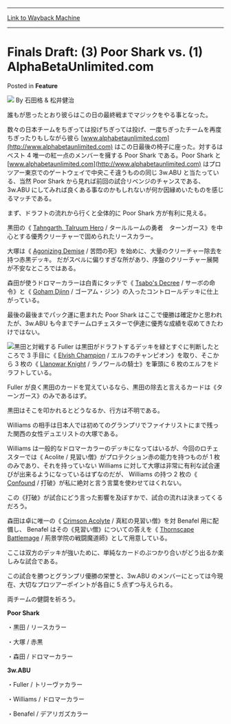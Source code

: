 
---
[Link to Wayback Machine](https://web.archive.org/web/20220702090300/https://magic.wizards.com/en/articles/archive/feature/finals-draft-3-poor-shark-vs-1-alphabetaunlimitedcom-2000-01-01)

[_metadata_:wayback_url]:- "https://magic.wizards.com/en/articles/archive/feature/finals-draft-3-poor-shark-vs-1-alphabetaunlimitedcom-2000-01-01"
[_metadata_:wayback_raw_url]:- "https://web.archive.org/web/20220702090300id_/https://magic.wizards.com/en/articles/archive/feature/finals-draft-3-poor-shark-vs-1-alphabetaunlimitedcom-2000-01-01"
[_metadata_:wayback_capture_timestamp]:- "2022-07-02 09:03:00+00:00"
[_metadata_:publish_date]:- "2000-01-01"
[_metadata_:description]:- "誰もが思ったとおり彼らはこの日の最終戦までマジックをやる事となった。 数々の日本チームをちぎっては投げちぎっては投げ、一度ちぎったチームを再度ちぎったりもしながら彼ら www.alphabetaunlimited.com はこの日最後の椅子に座った。対するはベスト 4 唯一の紅一点のメンバーを擁する Poor Shark である。Poor Shark と www.alphabetaunlimited.com はプロツアー東京でのゲートウェイで中央こそ違うものの同じ 3w.ABU と当たっている、当然 Poor Shark から見れば前回の試合リベンジのチャンスである、 3w.ABU にしてみれば良くある事なのかもしれないが何か因縁めいたものを感じるマッチである。 まず、ドラフトの流れから行くと全体的に Poor Shark 方が有利に見える。"
[_metadata_:generator]:- "Drupal 7 (http://drupal.org)"
---


Finals Draft: (3) Poor Shark vs. (1) AlphaBetaUnlimited.com
===========================================================



 Posted in **Feature**







![](https://media.magic.wizards.com/styles/auth_small/public/generic-avatar-150_728.png)
By 石田格 & 松井健治











誰もが思ったとおり彼らはこの日の最終戦までマジックをやる事となった。  

数々の日本チームをちぎっては投げちぎっては投げ、一度ちぎったチームを再度ちぎったりもしながら彼ら [www.alphabetaunlimited.com](http://www.alphabetaunlimited.com) はこの日最後の椅子に座った。対するはベスト 4 唯一の紅一点のメンバーを擁する Poor Shark である。Poor Shark と [www.alphabetaunlimited.com](http://www.alphabetaunlimited.com) はプロツアー東京でのゲートウェイで中央こそ違うものの同じ 3w.ABU と当たっている、当然 Poor Shark から見れば前回の試合リベンジのチャンスである、 3w.ABU にしてみれば良くある事なのかもしれないが何か因縁めいたものを感じるマッチである。


まず、ドラフトの流れから行くと全体的に Poor Shark 方が有利に見える。  

黒田の《 [Tahngarth, Talruum Hero](https://gatherer.wizards.com/Pages/Card/Details.aspx?name=Tahngarth%2C+Talruum+Hero) / タールルームの勇者　ターンガース》を中心とする優秀クリーチャーで固められたリースカラー。


大塚は《 [Agonizing Demise](https://gatherer.wizards.com/Pages/Card/Details.aspx?name=Agonizing+Demise) / 苦悶の死》を始めに、大量のクリーチャー除去を持つ赤黒デッキ。
だがスペルに偏りすぎな所があり、序盤のクリーチャー展開が不安なところではある。


森田が使うドロマーカラーは白青にタッチで《 [Tsabo's Decree](https://gatherer.wizards.com/Pages/Card/Details.aspx?name=Tsabo%27s+Decree) / サーボの命令》と《 [Goham Djinn](https://gatherer.wizards.com/Pages/Card/Details.aspx?name=Goham+Djinn) / ゴーアム・ジン》の入ったコントロールデッキに仕上がっている。


最後の最後までパック運に恵まれた Poor Shark はここで優勝は確定かと思われたが、3w.ABU も今までチームロチェスターで伊達に優秀な成績を収めてきたわけではない。


![](https://media.magic.wizards.com/image_legacy_migration/sideboard/images/GPYOK01/864a.jpg)黒田と対戦する Fuller は黒田がドラフトするデッキを緑とすぐに判断したところで 3 手目に《 [Elvish Champion](https://gatherer.wizards.com/Pages/Card/Details.aspx?name=Elvish+Champion) / エルフのチャンピオン》を取り、そこから 3 枚の《 [Llanowar Knight](https://gatherer.wizards.com/Pages/Card/Details.aspx?name=Llanowar+Knight) / ラノワールの騎士》を筆頭に 6 枚のエルフをドラフトしている。  

Fuller が良く黒田のカードを覚えているなら、黒田の除去と言えるカードは《ターンガース》のみであるはず。  

黒田はそこを叩かれるとどうなるか、行方は不明である。


Williams の相手は日本人では初めてのグランプリでファイナリストにまで残った関西の女性デュエリストの大塚である。  

Williams は一般的なドロマーカラーのデッキになってはいるが、今回のロチェスターでは《 Acolite / 見習い僧》がプロテクション赤の能力を持つものが 1 枚のみであり、それを持っていない Williams に対して大塚は非常に有利な試合運びが出来るようになっているはずなのだが、 Williams の持つ 2 枚の《 [Confound](https://gatherer.wizards.com/Pages/Card/Details.aspx?name=Confound) / 打破》が私に絶対と言う言葉を使わせてはくれない。  

この《打破》が試合にどう言った影響を及ぼすかで、試合の流れは決まってくるだろう。  

森田は卓に唯一の《 [Crimson Acolyte](https://gatherer.wizards.com/Pages/Card/Details.aspx?name=Crimson+Acolyte) / 真紅の見習い僧》を対 Benafel 用に配備し、 Benafel はその《見習い僧》についての答えを《 [Thornscape Battlemage](https://gatherer.wizards.com/Pages/Card/Details.aspx?name=Thornscape+Battlemage) / 荊景学院の戦闘魔道師》として用意している。  

ここは双方のデッキが強いために、単純なカードのぶつかり合いがどう出るか楽しみな試合である。


この試合を勝つとグランプリ優勝の栄誉と、3w.ABU のメンバーにとっては今現在、大切なプロツアーポイントが各自に 5 点ずつ与えられる。  

両チームの健闘を祈ろう。


**Poor Shark**  

・黒田 / リースカラー  

・大塚 / 赤黒  

・森田 / ドロマーカラー


**3w.ABU**  

・Fuller / トリーヴァカラー  

・Williams / ドロマーカラー  

・Benafel / デアリガズカラー







